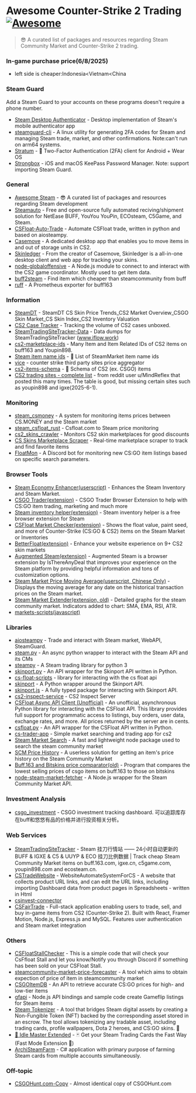 # Awesome Counter-Strike 2 Trading [![Awesome](https://cdn.rawgit.com/sindresorhus/awesome/d7305f38d29fed78fa85652e3a63e154dd8e8829/media/badge.svg)](https://github.com/sindresorhus/awesome)
> 😎 A curated list of packages and resources regarding Steam Community Market and Counter-Strike 2 trading.
### In-game purchase price(6/8/2025)

- left side is cheaper:Indonesia<Vietnam<China

### Steam Guard

Add a Steam Guard to your accounts on these programs doesn't require a phone number.

- [Steam Desktop Authenticator](https://github.com/Jessecar96/SteamDesktopAuthenticator) - Desktop implementation of Steam's mobile authenticator app
- [steamguard-cli](https://github.com/dyc3/steamguard-cli) - A linux utility for generating 2FA codes for Steam and managing Steam trade, market, and other confirmations. Note:can't run on arm64 systems.
- [Stratum](https://github.com/stratumauth/app) - 📱 Two-Factor Authentication (2FA) client for Android + Wear OS
- [Strongbox](https://strongboxsafe.com/) - iOS and macOS KeePass Password Manager. Note: support importing Steam Guard.

### General

- [Awesome Steam](https://github.com/scholtzm/awesome-steam) - 😎 A curated list of packages and resources regarding Steam development
- [Steamauto](https://github.com/Steamauto/Steamauto) - Free and open-source fully automated reciving/shipment solution for NetEase BUFF, YouYou YouPin, ECOsteam, C5Game, and Steam.
- [CSFloat-Auto-Trade](https://github.com/gradinazz/CSFloat-Auto-Trade) - Automate CSFloat trade, written in python and based on aiosteampy.
- [Casemove](https://github.com/nombersDev/casemove) - A dedicated desktop app that enables you to move items in and out of storage units in CS2.
- [Skinledger](https://skinledger.com/) - From the creator of Casemove, Skinledger is a all-in-one desktop client and web app for tracking your skins.
- [node-globaloffensive](https://github.com/DoctorMcKay/node-globaloffensive) - A Node.js module to connect to and interact with the CS2 game coordinator. Mostly used to get item data.
- [buff2steam](https://github.com/hldh214/buff2steam) - Find item which cheaper than steamcommunity from buff
- [ruff](https://github.com/Lol3rrr/ruff) - A Prometheus exporter for buff163

### Information

- [SteamDT](https://steamdt.com/en) - SteamDT CS Skin Price Trends_CS2 Market Overview_CSGO Skin Market_CS Skin Index_CS2 Inventory Valuation
- [CS2 Case Tracker](https://csgocasetracker.com) - Tracking the volume of CS2 cases unboxed.
- [SteamTradingSiteTracker-Data](https://github.com/EricZhu-42/SteamTradingSiteTracker-Data) - Data dumps for SteamTradingSiteTracker (www.iflow.work)
- [cs2-marketplace-ids](https://github.com/ModestSerhat/cs2-marketplace-ids) - Many Item and Item Related IDs of CS2 items on buff163 and Youpin898.
- [Steam item name ids](https://github.com/somespecialone/steam-item-name-ids) - 🧾 List of SteamMarket item name ids
- [vice](https://github.com/Delioos/vice) - counter strike third party sites price aggregator
- [cs2-items-schema](https://github.com/somespecialone/cs2-items-schema) - 📖 Schema of CS2 (ex. CSGO) items
- [CS2 trading sites - complete list](https://docs.google.com/spreadsheets/d/1qrNxvPJOLIg4ZKV_fv3YzY7c95WXad_y8d99M7K4RLM/edit?usp=sharing) - from reddit user u/MindReflex that posted this many times. The table is good, but missing certain sites such as youpin898 and igxe(2025-6-1).

### Monitoring

- [steam_csmoney](https://github.com/Soniclev/steam_csmoney) - A system for monitoring items prices between CS.MONEY and the Steam market
- [steam_csfloat_rust](https://github.com/Soniclev/steam_csfloat_rust) - Csfloat.com to Steam price monitoring
- [cs2_skins_crawler](https://github.com/andr3i-f/cs2_skins_crawler) - Monitors CS2 skin marketplaces for good discounts
- [CS Skins Marketplace Scraper](https://github.com/white67/cs_skins_scraper) - Real-time marketplace scraper to track and find favorite items
- [FloatMon](https://github.com/icryo/FloatMon) - A Discord bot for monitoring new CS:GO item listings based on specific search parameters.

### Browser Tools

- [Steam Economy Enhancer(userscript)](https://github.com/Nuklon/Steam-Economy-Enhancer) - Enhances the Steam Inventory and Steam Market.
- [CSGO Trader(extension)](https://github.com/gergelyszabo94/csgo-trader-extension) - CSGO Trader Browser Extension to help with CS:GO item trading, marketing and much more
- [Steam inventory helper(extension)](https://steaminventoryhelper.com/) - Steam inventory helper is a free browser extension for Steam
- [CSFloat Market Checker(extension)](https://github.com/csfloat/extension) - Shows the float value, paint seed, and more of Counter-Strike (CS:GO & CS2) items on the Steam Market or Inventories
- [BetterFloat(extension)](https://github.com/GODrums/BetterFloat) - Enhance your website experience on 9+ CS2 skin markets
- [Augmented Steam(extension)](https://github.com/IsThereAnyDeal/AugmentedSteam) - Augmented Steam is a browser extension by IsThereAnyDeal that improves your experience on the Steam platform by providing helpful information and tons of customization options.
- [Steam Market Price Moving Average(userscript, Chinese Only)](https://greasyfork.org/en/scripts/491198-steam-%E5%B8%82%E5%9C%BA%E4%BB%B7%E6%A0%BC%E5%9D%87%E7%BA%BF) - Displays the moving average for any date on the historical transaction prices on the Steam market.
- [Steam Market Extender(extension, old)](https://github.com/AcornEyes/SteamMarketExtender) - Detailed graphs for the steam community market. Indicators added to chart: SMA, EMA, RSI, ATR.
- [markets-scripts(javascript)](https://github.com/ricardocefet2018/markets-scripts)

### Libraries

- [aiosteampy](https://github.com/somespecialone/aiosteampy) - Trade and interact with Steam market, WebAPI, SteamGuard.
- [steam.py](https://github.com/Gobot1234/steam.py) - An async python wrapper to interact with the Steam API and its CMs
- [steampy](https://github.com/bukson/steampy) - A Steam trading library for python 3
- [skinport.py](https://github.com/PaxxPatriot/skinport.py) - An API wrapper for the Skinport API written in Python.
- [cs-float-scripts](https://github.com/JA-Marshall/cs-float-scripts) - library for interacting with the cs float api
- [skinport](https://github.com/barnumbirr/skinport) - A Python wrapper around the Skinport API.
- [skinport.js](https://github.com/realBoltDev/skinport.js) - A fully typed package for interacting with Skinport API.
- [cs2-inspect-service](https://github.com/pricempire/cs2-inspect-service) - CS2 Inspect Server
- [CSFloat Async API Client (Unofficial)](https://github.com/Rushifakami/csfloat_api) - An unofficial, asynchronous Python library for interacting with the CSFloat API. This library provides full support for programmatic access to listings, buy orders, user data, exchange rates, and more. All prices returned by the server are in cents.
- [csfloat.py](https://github.com/PaxxPatriot/csfloat.py) - An API wrapper for the CSFloat API written in Python.
- [cs-trader-app](https://github.com/yagatho/cs-trader-app) - Simple market searching and trading app for cs2
- [Steam Market Search](https://github.com/DrKain/steam-market-search) - A fast and lightweight node package used to search the steam community market
- [SCM Price History](https://github.com/HilliamT/scm-price-history) - A userless solution for getting an item's price history on the Steam Community Market
- [Buff.163 and Bitskins price comparator(old)](https://github.com/Vincentelias/buff163-bitskins-price-comparator) - Program that compares the lowest selling prices of csgo items on buff.163 to those on bitskins
- [node-steam-market-fetcher](https://github.com/SnaBe/node-steam-market-fetcher) - A Node.js wrapper for the Steam Community Market API.

### Investment Analysis

- [csgo_investment](https://github.com/ShevonKuan/csgo_investment) - CSGO investment tracking dashboard. 可以追踪库存在buff和悠悠有品的价格并进行投资相关分析。

### Web Services

- [SteamTradingSiteTracker](https://github.com/EricZhu-42/SteamTradingSiteTracker) - Steam 挂刀行情站 —— 24小时自动更新的 BUFF & IGXE & C5 & UUYP & ECO 挂刀比例数据 | Track cheap Steam Community Market items on buff.163.com, igxe.cn, c5game.com, youpin898.com and ecosteam.cn.
- [CSTradeWebsite](https://github.com/PhanuphongSariten/CSTradeWebsite) - WebsiteAutomateSystemForCS - A website that collects product URL links, and can edit the URL links, including importing Dashboard data from product pages in Spreadsheets - written in Html
- [csinvest-connector](https://github.com/softwerk-org/csinvest-connector)
- [CSFairTrade](https://github.com/RaymondSWE/CS2-Marketplace) - Full-stack application enabling users to trade, sell, and buy in-game items from CS2 (Counter-Strike 2). Built with React, Framer Motion, Node.js, Express.js and MySQL. Features user authentication and Steam market integration

### Others

- [CSFloatStallChecker](https://github.com/krisgfx9/CSFloatStallChecker) - This is a simple code that will check your CsFfloat Stall and let you know/Notify you through Discord if something has been sold on your CSFloat Stall.
- [steamcommunity-market-price-forecaster](https://github.com/morganaxmu/steamcommunity-market-price-forecaster) - A tool which aims to obtain expection of price of item in steamcommunity market
- [CSGOItemDB](https://github.com/andrewda/CSGOItemDB) - An API to retrieve accurate CS:GO prices for high- and low-tier items
- [gfapi](https://github.com/gameflip/gfapi) - Node.js API bindings and sample code create Gameflip listings for Steam items
- [Steam Tokenizer](https://github.com/cairoeth/steamtokenizer) - A tool that bridges Steam digital assets by creating a Non-Fungible Token (NFT) backed by the corresponding asset stored in an escrow. The tool allows tokenizing any tradable asset, including trading cards, profile wallpapers, Dota 2 heroes, and CS:GO skins. 🌉
- [🚀 Idle Master Extended](https://github.com/JonasNilson/idle_master_extended) - 🃏 Get your Steam Trading Cards the Fast Way (Fast Mode Extension 🚀)
- [ArchiSteamFarm](https://github.com/JustArchiNET/ArchiSteamFarm) - C# application with primary purpose of farming Steam cards from multiple accounts simultaneously.

### Off-topic

- [CSGOHunt.com-Copy](https://github.com/Baterka/CSGOHunt.com-Copy) - Almost identical copy of CSGOHunt.com
